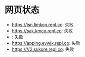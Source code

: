 # 网页状态
- https://jsn.limkon.repl.co: 失败
- https://sak.kmco.repl.co: 失败
- : 失败
- https://apping.eywjx.repl.co: 失败
- https://V2.sukure.repl.co: 失败
